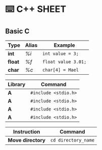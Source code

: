 # :keyboard: C++ SHEET

## Basic C

Type | Alias | Example
------ | ------ | -------
**int** | *%i* | ```int value = 3;```
**float** |*%f* | ```float value 3.01;```
**char**|  *%c* | ```char[4] = Mael```

Library | Command
------------ | -------------
**A** | ```#include <stdio.h>```
**A** | ```#include <stdio.h>```
**A** | ```#include <stdio.h>```
**A** | ```#include <stdio.h>```

Instruction | Command
------------ | -------------
**Move directory** | ```cd directory_name```

